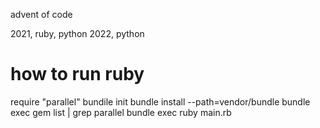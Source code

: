 advent of code

2021, ruby, python
2022, python

# how to run ruby
require "parallel"
bundile init
bundle install --path=vendor/bundle
bundle exec gem list | grep parallel
bundle exec ruby main.rb
